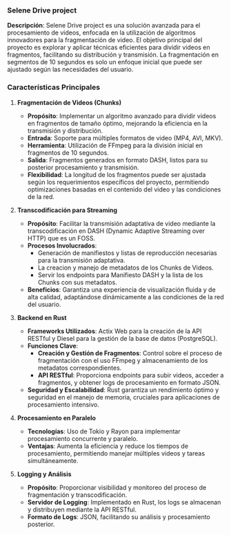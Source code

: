 ### Selene Drive project 

**Descripción**:
Selene Drive project es una solución avanzada para el procesamiento de videos, enfocada en la utilización de algoritmos innovadores para la fragmentación de video. El objetivo principal del proyecto es explorar y aplicar técnicas eficientes para dividir videos en fragmentos, facilitando su distribución y transmisión. La fragmentación en segmentos de 10 segundos es solo un enfoque inicial que puede ser ajustado según las necesidades del usuario.

### Características Principales

1. **Fragmentación de Videos (Chunks)**
   - **Propósito**: Implementar un algoritmo avanzado para dividir videos en fragmentos de tamaño óptimo, mejorando la eficiencia en la transmisión y distribución.
   - **Entrada**: Soporte para múltiples formatos de video (MP4, AVI, MKV).
   - **Herramienta**: Utilización de FFmpeg para la división inicial en fragmentos de 10 segundos.
   - **Salida**: Fragmentos generados en formato DASH, listos para su posterior procesamiento y transmisión.
   - **Flexibilidad**: La longitud de los fragmentos puede ser ajustada según los requerimientos específicos del proyecto, permitiendo optimizaciones basadas en el contenido del video y las condiciones de la red.

2. **Transcodificación para Streaming**
   - **Propósito**: Facilitar la transmisión adaptativa de video mediante la transcodificación en DASH (Dynamic Adaptive Streaming over HTTP) que es un FOSS.
   - **Procesos Involucrados**: 
     - Generación de manifiestos y listas de reproducción necesarias para la transmisión adaptativa.
     - La creacion y manejo de metadatos de los Chunks de Videos.
     - Servir los endpoints para Manifiesto DASH y la lista de los Chunks con sus metadatos.
   - **Beneficios**: Garantiza una experiencia de visualización fluida y de alta calidad, adaptándose dinámicamente a las condiciones de la red del usuario.

3. **Backend en Rust**
   - **Frameworks Utilizados**: Actix Web para la creación de la API RESTful y Diesel para la gestión de la base de datos (PostgreSQL).
   - **Funciones Clave**:
     - **Creación y Gestión de Fragmentos**: Control sobre el proceso de fragmentación con el uso FFmpeg y almacenamiento de los metadatos correspondientes.
     - **API RESTful**: Proporciona endpoints para subir videos, acceder a fragmentos, y obtener logs de procesamiento en formato JSON.
   - **Seguridad y Escalabilidad**: Rust garantiza un rendimiento óptimo y seguridad en el manejo de memoria, cruciales para aplicaciones de procesamiento intensivo.

4. **Procesamiento en Paralelo**
   - **Tecnologías**: Uso de Tokio y Rayon para implementar procesamiento concurrente y paralelo.
   - **Ventajas**: Aumenta la eficiencia y reduce los tiempos de procesamiento, permitiendo manejar múltiples videos y tareas simultáneamente.

5. **Logging y Análisis**
   - **Propósito**: Proporcionar visibilidad y monitoreo del proceso de fragmentación y transcodificación.
   - **Servidor de Logging**: Implementado en Rust, los logs se almacenan y distribuyen mediante la API RESTful.
   - **Formato de Logs**: JSON, facilitando su análisis y procesamiento posterior.

